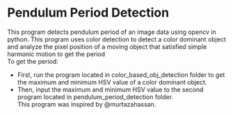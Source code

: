 # Pendulum Period Detection
This program detects pendulum period of an image data using opencv in python. This program uses color detection to detect a color dominant object 
and analyze the pixel position of a moving object that satisfied simple harmonic motion to get the period
</br> To get the period:
- First, run the program located in color_based_obj_detection folder to get the maximum and minimum HSV value of a color dominant object.
- Then, input the maximum and minimum HSV value to the second program located in pendulum_period_detection folder.
</br> This program was inspired by @murtazahassan. 
